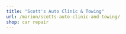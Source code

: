 ```yaml
---
title: "Scott's Auto Clinic & Towing"
url: /marion/scotts-auto-clinic-and-towing/
shop: car repair
---
```


